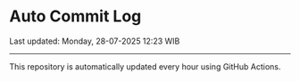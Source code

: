 # Auto Commit Log

Last updated: Monday, 28-07-2025 12:23 WIB

---

This repository is automatically updated every hour using GitHub Actions.
